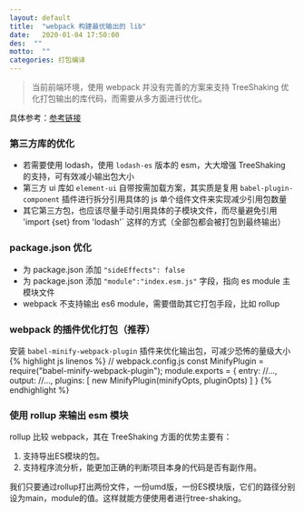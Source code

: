 ```yaml
---
layout: default
title:  "webpack 构建最优输出的 lib"
date:   2020-01-04 17:50:00
des:  ""
motto:  ""
categories: 打包编译
---
```


> 当前前端环境，使用 webpack 并没有完善的方案来支持 TreeShaking 优化打包输出的库代码，而需要从多方面进行优化。

具体参考：[参考链接](https://segmentfault.com/a/1190000012794598)

### 第三方库的优化
- 若需要使用 lodash，使用 `lodash-es` 版本的 esm，大大增强 TreeShaking 的支持，可有效减小输出包大小
- 第三方 ui 库如 `element-ui` 自带按需加载方案，其实质是复用 `babel-plugin-component` 插件进行拆分引用具体的 js 单个组件文件来实现减少引用包数量
- 其它第三方包，也应该尽量手动引用具体的子模块文件，而尽量避免引用 'import {set} from 'lodash'` 这样的方式（全部包都会被打包到最终输出）

### package.json 优化
- 为 package.json 添加 `"sideEffects": false`
- 为 package.json 添加 `"module":"index.esm.js"` 字段，指向 es module 主模块文件
- webpack 不支持输出 es6 module，需要借助其它打包手段，比如 rollup


### webpack 的插件优化打包（推荐）
安装 `babel-minify-webpack-plugin` 插件来优化输出包，可减少恐怖的量级大小
{% highlight js linenos %}
// webpack.config.js
const MinifyPlugin = require("babel-minify-webpack-plugin");
module.exports = {
  entry: //...,
  output: //...,
  plugins: [
    new MinifyPlugin(minifyOpts, pluginOpts)
  ]
}
{% endhighlight %}

### 使用 rollup 来输出 esm 模块
rollup 比较 webpack，其在 TreeShaking 方面的优势主要有：
1. 支持导出ES模块的包。
2. 支持程序流分析，能更加正确的判断项目本身的代码是否有副作用。

我们只要通过rollup打出两份文件，一份umd版，一份ES模块版，它们的路径分别设为main，module的值。这样就能方便使用者进行tree-shaking。